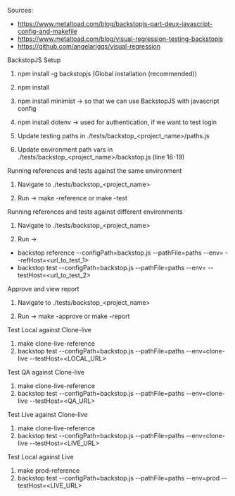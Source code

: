 Sources:
  - https://www.metaltoad.com/blog/backstopjs-part-deux-javascript-config-and-makefile
  - https://www.metaltoad.com/blog/visual-regression-testing-backstopjs
  - https://github.com/angelariggs/visual-regression


BackstopJS Setup

1. npm install -g backstopjs (Global installation (recommended))

2. npm install

3. npm install minimist -> so that we can use BackstopJS with javascript config

4. npm install dotenv -> used for authentication, if we want to test login

5. Update testing paths in ./tests/backstop_<project_name>/paths.js

6. Update environment path vars in ./tests/backstop_<project_name>/backstop.js (line 16-19)


Running references and tests against the same environment

1. Navigate to ./tests/backstop_<project_name>

2. Run -> make <env>-reference or make <env>-test

Running references and tests against different environments

1. Navigate to ./tests/backstop_<project_name>

2. Run ->
  - backstop reference --configPath=backstop.js --pathFile=paths --env=<env> --refHost=<url_to_test_1>
  - backstop test --configPath=backstop.js --pathFile=paths --env=<env> --testHost=<url_to_test_2>

Approve and view report

1. Navigate to ./tests/backstop_<project_name>

2. Run -> make <env>-approve or make <env>-report

Test Local against Clone-live

1. make clone-live-reference
2. backstop test --configPath=backstop.js --pathFile=paths --env=clone-live --testHost=<LOCAL_URL>

Test QA against Clone-live

1. make clone-live-reference
2. backstop test --configPath=backstop.js --pathFile=paths --env=clone-live --testHost=<QA_URL>

Test Live against Clone-live

1. make clone-live-reference
2. backstop test --configPath=backstop.js --pathFile=paths --env=clone-live --testHost=<LIVE_URL>

Test Local against Live
1. make prod-reference
2. backstop test --configPath=backstop.js --pathFile=paths --env=prod --testHost=<LIVE_URL>
